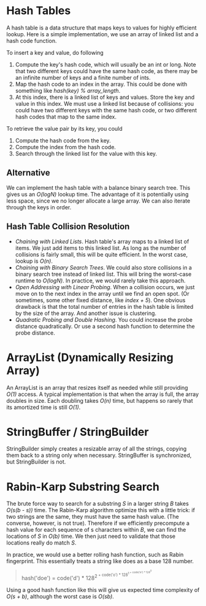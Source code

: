 # Hash Tables
A hash table is a data structure that maps keys to values for highly efficient lookup. Here is a simple implementation, we use an array of linked list and a hash code function.

To insert a key and value, do following
1. Compute the key's hash code, which will usually be an int or long. Note that two different keys could have the same hash code, as there may be an infinite number of keys and a finite number of ints.
2. Map the hash code to an index in the array. This could be done with something like *hash(key) % array_length*.
3. At this index, there is a linked list of keys and values. Store the key and value in this index. We must use a linked list because of collisions: you could have two different keys with the same hash code, or two different hash codes that map to the same index.

To retrieve the value pair by its key, you could
1. Compute the hash code from the key.
2. Compute the index from the hash code.
3. Search through the linked list for the value with this key.


## Alternative
We can implement the hash table with a balance binary search tree. This gives us an *O(logN)* lookup time. The advantage of it is potentially using less space, since we no longer allocate a large array. We can also iterate through the keys in order.


## Hash Table Collision Resolution
- *Chaining with Linked Lists*. Hash table's array maps to a linked list of items. We just add items to this linked list. As long as the number of collisions is fairly small, this will be quite efficient. In the worst case, lookup is *O(n)*.
- *Chaining with Binary Search Trees*. We could also store collisions in a binary search tree instead of linked list. This will bring the worst-case runtime to *O(logN)*. In practice, we would rarely take this approach.
- *Open Addressing with Linear Probing*. When a collision occurs, we just move on to the next index in the array until we find an open spot. (Or sometimes, some other fixed distance, like *index + 5*). One obvious drawback is that the total number of entries in the hash table is limited by the size of the array. And another issue is clustering.
- *Quadratic Probing and Double Hashing*. You could increase the probe distance quadratically. Or use a second hash function to determine the probe distance.


# ArrayList (Dynamically Resizing Array)
An ArrayList is an array that resizes itself as needed while still providing *O(1)* access. A typical implementation is that when the array is full, the array doubles in size. Each doubling takes *O(n)* time, but happens so rarely that its amortized time is still *O(1)*.


# StringBuffer / StringBuilder
StringBuilder simply creates a resizable array of all the strings, copying them back to a string only when necessary. StringBuffer is synchronized, but StringBuilder is not.

# Rabin-Karp Substring Search
The brute force way to search for a substring *S* in a larger string *B* takes *O(s(b - s))* time. The Rabin-Karp algorithm optimize this with a little trick: if two strings are the same, they must have the same hash value. (The converse, however, is not true). Therefore if we efficiently precompute a hash value for each sequence of s characters within *B*, we can find the locations of *S* in *O(b)* time. We then just need to validate that those locations really do match *S*.

In practice, we would use a better rolling hash function, such as Rabin fingerprint. This essentially treats a string like does as a base 128 number.
> hash('doe') = code('d') * 128<sup>2<sup> + code('o') * 128<sup>1<sup> + code('e') * 128<sup>0<sup>

Using a good hash function like this will give us expected time complexity of *O(s + b)*, although the worst case is *O(sb)*.

